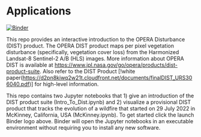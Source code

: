# Applications

[![Binder](https://mybinder.org/badge_logo.svg)](https://mybinder.org/v2/gh/OPERA-Cal-Val/OPERA_Applications.git/main)


This repo provides an interactive introduction to the OPERA Disturbance (DIST) product. The OPERA DIST product maps per pixel vegetation disturbance (specifically, vegetation cover loss) from the Harmonized Landsat-8 Sentinel-2 A/B (HLS) images. More information about OPERA DIST is available at https://www.jpl.nasa.gov/go/opera/products/dist-product-suite. Also refer to the DIST Product [!white paper(https://d2pn8kiwq2w21t.cloudfront.net/documents/finalDIST_URS306040.pdf)] for high-level information.

This repo contains two Jupyter notebooks that 1) give an introduction of the DIST product suite (Intro_To_Dist.ipynb) and 2) visualize a provisional DIST product that tracks the evolution of a wildfire that started on 29 July 2022 in McKinney, California, USA (McKinney.ipynb). To get started click the launch Binder logo above. Binder will open the Jupyter notebooks in an executable environment without requiring you to install any new software. 
